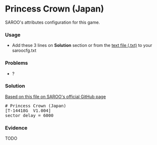# Princess Crown (Japan)

SAROO's attributes configuration for this game.

### Usage

- Add these 3 lines on **Solution** section or from the [text file (.txt)](./config.txt) to your saroocfg.txt

### Problems

- ?

### Solution

[Based on this file on SAROO's official GitHub page](https://github.com/tpunix/SAROO/blob/6d213af4a484f2f6e5d310d0eb8cc070f5a45775/doc/saroocfg.txt#L60)

<pre># Princess Crown (Japan)
[T-14418G  V1.004]
sector_delay = 6000</pre>

### Evidence

TODO

<!-- [![](https://img.youtube.com/vi/er04oyAxO3M/0.jpg)](https://youtu.be/er04oyAxO3M) -->
